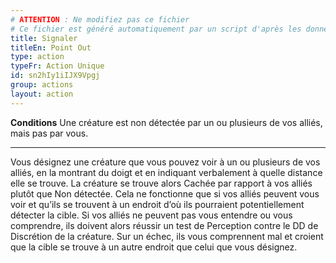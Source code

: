 ```yaml
---
# ATTENTION : Ne modifiez pas ce fichier
# Ce fichier est généré automatiquement par un script d'après les données du module Foundry VTT officiel et de sa traduction
title: Signaler
titleEn: Point Out
type: action
typeFr: Action Unique
id: sn2hIy1iIJX9Vpgj
group: actions
layout: action
---
```

**Conditions** Une créature est non détectée par un ou plusieurs de vos alliés, mais pas par vous.

----

Vous désignez une créature que vous pouvez voir à un ou plusieurs de vos alliés, en la montrant du doigt et en indiquant verbalement à quelle distance elle se trouve. La créature se trouve alors <a class="entity-link" draggable="true" data-pack="pf2e.conditionspf2e" data-id="iU0fEDdBp3rXpTMC">Cachée</a> par rapport à vos alliés plutôt que <a class="entity-link" draggable="true" data-pack="pf2e.conditionspf2e" data-id="VRSef5y1LmL2Hkjf">Non détectée</a>. Cela ne fonctionne que si vos alliés peuvent vous voir et qu’ils se trouvent à un endroit d’où ils pourraient potentiellement détecter la cible. Si vos alliés ne peuvent pas vous entendre ou vous comprendre, ils doivent alors réussir un test de Perception contre le DD de Discrétion de la créature. Sur un échec, ils vous comprennent mal et croient que la cible se trouve à un autre endroit que celui que vous désignez.


